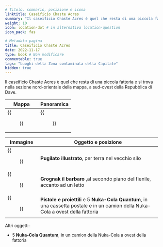 ```yaml
---
# Titolo, sommario, posizione e icona
linktitle: Caseificio Chaste Acres
summary: "Il caseificio Chaste Acres è quel che resta di una piccola fattoria e si trova nella sezione nord-orientale della mappa, a sud-ovest della Repubblica di Dave."
weight: 10
icon: location-dot # in alternativa location-question
icon_pack: fas

# Metadata pagina
title: Caseificio Chaste Acres
date: 2022-11-17
type: book # Non modificare
commentable: true
tags: "Luoghi della Zona contaminata della Capitale"
hidden: true
---
```





Il caseificio Chaste Acres è quel che resta di una piccola fattoria e si trova nella sezione nord-orientale della mappa, a sud-ovest della Repubblica di Dave.

| Mappa                                | Panoramica                                      |
| ------------------------------------ | ----------------------------------------------- |
| {{<figure src="CAD_Farm_loc.webp">}} | {{<figure src="Chaste_Acres_Dairy_Farm.webp">}} |

| Immagine                                             | Oggetto e posizione                                                                                                               |
| ---------------------------------------------------- | --------------------------------------------------------------------------------------------------------------------------------- |
| {{<figure src="FO3_PI_Chaste_Acres.webp">}}          | **Pugilato illustrato**, per terra nel vecchio silo                                                                               |
| {{<figure src="FO3_GTB_Chaste_Acres.webp">}}         | **Grognak il barbaro** ,al secondo piano del fienile, accanto ad un letto                                                         |
| {{<figure src="Guns_and_Bullets_Chaste_Acres.jpg">}} | **Pistole e proiettili** e 5 **Nuka-Cola Quantum**, in una cassetta postale e in un camion della Nuka-Cola a ovest della fattoria |

Altri oggetti:
- 5 **Nuka-Cola Quantum**, in un camion della Nuka-Cola a ovest della fattoria


